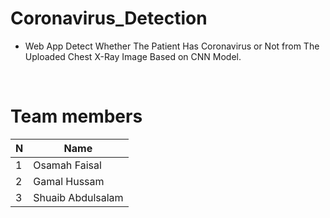 # Coronavirus_Detection
-  Web App Detect Whether The Patient Has Coronavirus or Not from The Uploaded Chest X-Ray Image Based on CNN Model.

<br>

# Team members 
  
| N             | Name          |
| ------------- | ------------- |
| 1             | Osamah Faisal |
| 2             | Gamal Hussam |
| 3             | Shuaib Abdulsalam |
